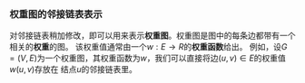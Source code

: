 ### 权重图的邻接链表表示

对邻接链表稍加修改，即可以用来表示**权重图**。权重图是图中的每条边都带有一个相关的**权重**的图。
该权重值通常由一个$w: E \to R$的**权重函数**给出。
例如，设$G = (V,E)$为一个权重图，其权重函数为$w$，我们可以直接将边$(u,v) \in E$的权重值$w(u,v)$存放在
结点$u$的邻接链表里。

